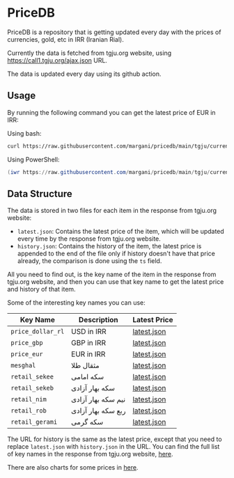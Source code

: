 # PriceDB

PriceDB is a repository that is getting updated every day with the prices of currencies, gold, etc in IRR (Iranian Rial).

Currently the data is fetched from tgju.org website, using <https://call1.tgju.org/ajax.json> URL.

The data is updated every day using its github action.

## Usage

By running the following command you can get the latest price of EUR in IRR:

Using bash:

```bash
curl https://raw.githubusercontent.com/margani/pricedb/main/tgju/current/price_dollar_rl/latest.json
```

Using PowerShell:

```powershell
(iwr https://raw.githubusercontent.com/margani/pricedb/main/tgju/current/price_dollar_rl/latest.json).Content
```

## Data Structure

The data is stored in two files for each item in the response from tgju.org website:

- `latest.json`: Contains the latest price of the item, which will be updated every time by the response from tgju.org website.
- `history.json`: Contains the history of the item, the latest price is appended to the end of the file only if history doesn't have that price already, the comparison is done using the `ts` field.

All you need to find out, is the key name of the item in the response from tgju.org website, and then you can use that key name to get the latest price and history of that item.

Some of the interesting key names you can use:

| Key Name          | Description        | Latest Price                                                                                                   |
| ----------------- | ------------------ | -------------------------------------------------------------------------------------------------------------- |
| `price_dollar_rl` | USD in IRR         | [latest.json](https://raw.githubusercontent.com/margani/pricedb/main/tgju/current/price_dollar_rl/latest.json) |
| `price_gbp`       | GBP in IRR         | [latest.json](https://raw.githubusercontent.com/margani/pricedb/main/tgju/current/price_gbp/latest.json)       |
| `price_eur`       | EUR in IRR         | [latest.json](https://raw.githubusercontent.com/margani/pricedb/main/tgju/current/price_eur/latest.json)       |
| `mesghal`         | مثقال طلا           | [latest.json](https://raw.githubusercontent.com/margani/pricedb/main/tgju/current/mesghal/latest.json)         |
| `retail_sekee`    | سکه امامی          | [latest.json](https://raw.githubusercontent.com/margani/pricedb/main/tgju/current/retail_sekee/latest.json)    |
| `retail_sekeb`    | سکه بهار آزادی     | [latest.json](https://raw.githubusercontent.com/margani/pricedb/main/tgju/current/retail_sekeb/latest.json)    |
| `retail_nim`      | نیم سکه بهار آزادی | [latest.json](https://raw.githubusercontent.com/margani/pricedb/main/tgju/current/retail_nim/latest.json)      |
| `retail_rob`      | ربع سکه بهار آزادی | [latest.json](https://raw.githubusercontent.com/margani/pricedb/main/tgju/current/retail_rob/latest.json)      |
| `retail_gerami`   | سکه گرمی           | [latest.json](https://raw.githubusercontent.com/margani/pricedb/main/tgju/current/retail_gerami/latest.json)   |

The URL for history is the same as the latest price, except that you need to replace `latest.json` with `history.json` in the URL.
You can find the full list of key names in the response from tgju.org website, [here](https://github.com/margani/pricedb/tree/main/tgju/current).

There are also charts for some prices in [here](charts.md).
